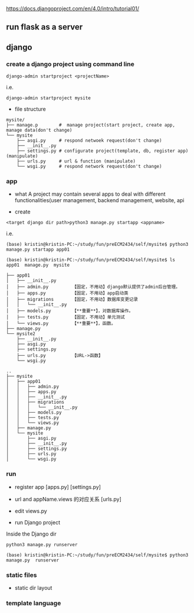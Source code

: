 https://docs.djangoproject.com/en/4.0/intro/tutorial01/
## run flask as a server

## django
### create a django project using command line
```
django-admin startproject <projectName>
```

i.e.
```
django-admin startproject mysite
```

- file structure
```shell
mysite/
├── manage.p		#  manage project(start project, create app, manage data(don't change)
└── mysite
    ├── asgi.py		# respond netwoek request(don't change)
    ├── __init__.py
    ├── settings.py	# configurate project(template, db, register app) (manipulate)
    ├── urls.py		# url & function (manipulate)
    └── wsgi.py		# respond network request(don't change)
```

### app
- what 
A project may contain several apps to deal with different functionalities(user management, backend management, website, api

- create
```shell
<target django dir path>python3 manage.py startapp <appname>
```

i.e.
```
(base) kristin@kristin-PC:~/study/fun/preECM2434/self/mysite$ python3 manage.py startapp app01
```

```
(base) kristin@kristin-PC:~/study/fun/preECM2434/self/mysite$ ls
app01  manage.py  mysite
```

```
├── app01
│   ├── __init__.py
│   ├── admin.py         【固定，不用动】django默认提供了admin后台管理。
│   ├── apps.py          【固定，不用动】app启动类
│   ├── migrations       【固定，不用动】数据库变更记录
│   │   └── __init__.py
│   ├── models.py        【**重要**】，对数据库操作。
│   ├── tests.py         【固定，不用动】单元测试
│   └── views.py         【**重要**】，函数。
├── manage.py
└── mysite2
    ├── __init__.py
    ├── asgi.py
    ├── settings.py
    ├── urls.py          【URL->函数】
    └── wsgi.py
```

```
..
├── mysite
│   ├── app01
│   │   ├── admin.py
│   │   ├── apps.py
│   │   ├── __init__.py
│   │   ├── migrations
│   │   │   └── __init__.py
│   │   ├── models.py
│   │   ├── tests.py
│   │   └── views.py
│   ├── manage.py
│   └── mysite
│       ├── asgi.py
│       ├── __init__.py
│       ├── settings.py
│       ├── urls.py
│       └── wsgi.py
```

### run
- register app [apps.py] [settings.py]

- url and appName.views 的对应关系 [urls.py] 

- edit views.py

- run Django project

Inside the Django dir  
```
python3 manage.py runserver
```

```
(base) kristin@kristin-PC:~/study/fun/preECM2434/self/mysite$ python3 manage.py  runserver
```

### static files
- static dir layout

### template language
